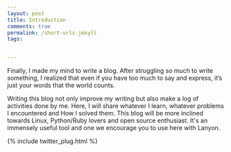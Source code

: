 ```yaml
---
layout: post
title: Introduction
comments: true
permalink: /short-urls-jekyll
tags:


---
```


   Finally, I made my mind to write a blog. After struggling so much to write something, I realized that even if you have too much to say and express, it’s just your words that the world counts.

   Writing this blog not only improve my writing but also make a log of activities done by me. Here, I will share whatever I learn, whatever problems I encountered and How I solved them. This blog will be more inclined towards Linux, Python/Ruby lovers and open source enthusiast. 
It's an immensely useful tool and one we encourage you to use here with Lanyon.


{% include twitter_plug.html %}

